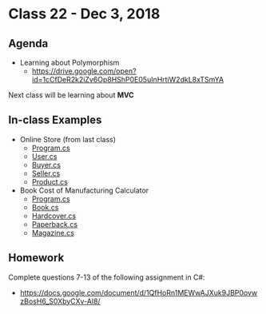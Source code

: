 # Class 22 - Dec 3, 2018

## Agenda

* Learning about Polymorphism
  * https://drive.google.com/open?id=1cCfDeR2k2iZv6Op8HShP0E05uInHrtiW2dkL8xTSmYA

Next class will be learning about **MVC**

## In-class Examples

* Online Store (from last class)
  * [Program.cs](OnlineStore/OnlineStore/Program.cs)
  * [User.cs](OnlineStore/OnlineStore/User.cs)
  * [Buyer.cs](OnlineStore/OnlineStore/Buyer.cs)
  * [Seller.cs](OnlineStore/OnlineStore/Seller.cs)
  * [Product.cs](OnlineStore/OnlineStore/Product.cs)
* Book Cost of Manufacturing Calculator
  * [Program.cs](BookCalculator/BookCalculator/Program.cs)
  * [Book.cs](BookCalculator/BookCalculator/Book.cs)
  * [Hardcover.cs](BookCalculator/BookCalculator/Hardcover.cs)
  * [Paperback.cs](BookCalculator/BookCalculator/Paperback.cs)
  * [Magazine.cs](BookCalculator/BookCalculator/Magazine.cs)

## Homework

Complete questions 7-13 of the following assignment in C#:
* https://docs.google.com/document/d/1QfHoRn1MEWwAJXuk9JBP0ovwzBosH6_S0XbyCXv-Al8/